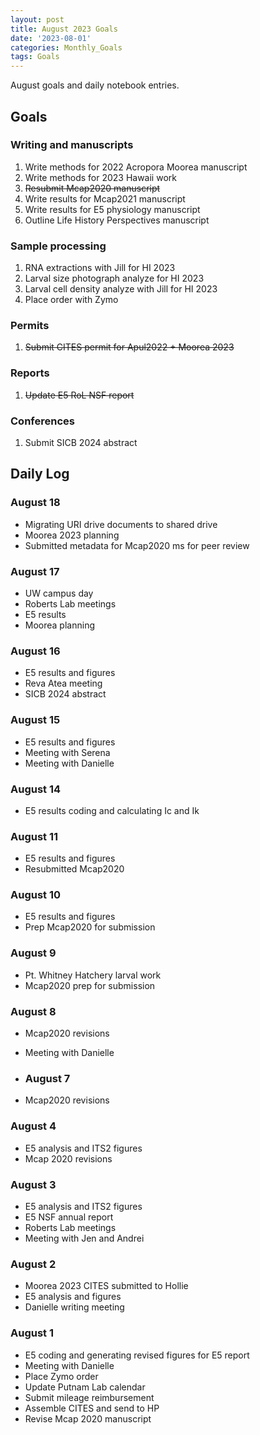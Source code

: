 ```yaml
---
layout: post
title: August 2023 Goals
date: '2023-08-01'
categories: Monthly_Goals
tags: Goals
---
```

August goals and daily notebook entries. 

## Goals  

### Writing and manuscripts 
              
1. Write methods for 2022 Acropora Moorea manuscript 
2. Write methods for 2023 Hawaii work 
2. ~~Resubmit Mcap2020 manuscript~~
3. Write results for Mcap2021 manuscript
4. Write results for E5 physiology manuscript  
5. Outline Life History Perspectives manuscript 

### Sample processing

1. RNA extractions with Jill for HI 2023
2. Larval size photograph analyze for HI 2023 
3. Larval cell density analyze with Jill for HI 2023
4. Place order with Zymo

### Permits 

1. ~~Submit CITES permit for Apul2022 + Moorea 2023~~

### Reports

1. ~~Update E5 RoL NSF report~~ 

### Conferences 

1. Submit SICB 2024 abstract 

## **Daily Log**   

### August 18

- Migrating URI drive documents to shared drive
- Moorea 2023 planning
- Submitted metadata for Mcap2020 ms for peer review

### August 17

- UW campus day 
- Roberts Lab meetings 
- E5 results
- Moorea planning 

### August 16

- E5 results and figures 
- Reva Atea meeting
- SICB 2024 abstract 

### August 15

- E5 results and figures 
- Meeting with Serena
- Meeting with Danielle

### August 14

- E5 results coding and calculating Ic and Ik

### August 11

- E5 results and figures 
- Resubmitted Mcap2020

### August 10

- E5 results and figures
- Prep Mcap2020 for submission

### August 9

- Pt. Whitney Hatchery larval work 
- Mcap2020 prep for submission

### August 8

- Mcap2020 revisions
- Meeting with Danielle

- ### August 7

- Mcap2020 revisions

### August 4

- E5 analysis and ITS2 figures 
- Mcap 2020 revisions 

### August 3

- E5 analysis and ITS2 figures 
- E5 NSF annual report 
- Roberts Lab meetings
- Meeting with Jen and Andrei

### August 2

- Moorea 2023 CITES submitted to Hollie 
- E5 analysis and figures 
- Danielle writing meeting

### August 1

- E5 coding and generating revised figures for E5 report 
- Meeting with Danielle 
- Place Zymo order 
- Update Putnam Lab calendar 
- Submit mileage reimbursement 
- Assemble CITES and send to HP 
- Revise Mcap 2020 manuscript 
